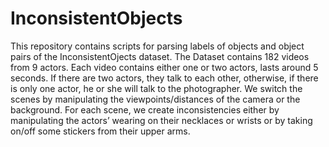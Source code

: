 # InconsistentObjects

This repository contains scripts for parsing labels of objects and object pairs of the InconsistentOjects dataset. The Dataset contains 182 videos from 9 actors. Each video contains either one or two actors, lasts around 5 seconds. If there are two actors, they talk to each other, otherwise, if there is only one actor, he or she will talk to the photographer. We switch the scenes by manipulating the viewpoints/distances of the camera or the background. For each scene, we create inconsistencies either by manipulating the actors’ wearing on their necklaces or wrists or by taking on/off some stickers from their upper arms.








